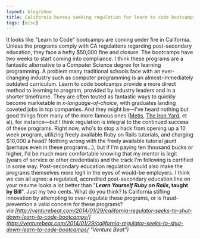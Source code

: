 ```yaml
---
layout: blog/show
title: California bureau seeking regulation for learn to code bootcamps
tags: [misc]
---
```


It looks like "Learn to Code" bootcamps are coming under fire in California. Unless the programs comply with CA regulations regarding post-secondary education, they face a hefty $50,000 fine and closure. The bootcamps have two weeks to start coming into compliance. I think these programs are a fantastic alternative to a Computer Science degree for learning programming. A problem many traditional schools face with an ever-changing industry such as computer programming is an almost-immediately outdated curriculum. Learn to code bootcamps provide a more direct method to learning to program, provided by industry leaders and in a shorter timeframe. They are often touted as fantastic ways to quickly become marketable in *x-language-of-choice*, with graduates landing coveted jobs in top companies. And they might be—I've heard nothing but good things from many of the more famous ones ([Metis](http://www.thisismetis.com/ "Metis"), [The Iron Yard](http://theironyard.com/ "The Iron Yard"), et al), for instance—but I think regulation is integral to the continued success of these programs.  Right now, who's to stop a hack from opening up a 10 week program, utilizing freely available Ruby on Rails tutorials, and charging $10,000 a head? Nothing wrong with the freely available tutorial jaunt (perhaps even in these programs...), but if I'm paying ten thousand bucks or higher, I'd be much more comfortable knowing that my mentor is legit (years of service or other credentials) and the track I'm following is certified in some way. Post-secondary education regulation would also make the programs themselves more legit in the eyes of would-be employers. I think we can all agree: a regulated, accredited post-secondary education line on your resume looks a lot better than "***Learn Yourself Ruby on Rails*, taught by Bill**". Just my two cents. What do you think? Is California stifling innovation by attempting to over-regulate these programs, or is fraud-prevention a valid concern for these programs? *via [http://venturebeat.com/2014/01/29/california-regulator-seeks-to-shut-down-learn-to-code-bootcamps/](http://venturebeat.com/2014/01/29/california-regulator-seeks-to-shut-down-learn-to-code-bootcamps/ "Venture Beat")*  
